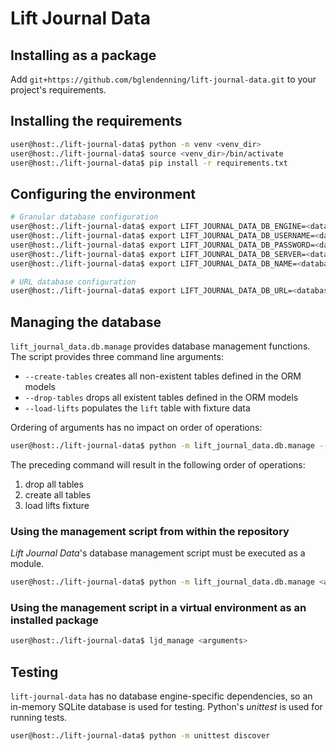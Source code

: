 # Lift Journal Data

## Installing as a package

Add `git+https://github.com/bglendenning/lift-journal-data.git` to your project's requirements.

## Installing the requirements

```bash
user@host:./lift-journal-data$ python -m venv <venv_dir>
user@host:./lift-journal-data$ source <venv_dir>/bin/activate
user@host:./lift-journal-data$ pip install -r requirements.txt
```

## Configuring the environment

```bash
# Granular database configuration
user@host:./lift-journal-data$ export LIFT_JOURNAL_DATA_DB_ENGINE=<database engine>
user@host:./lift-journal-data$ export LIFT_JOURNAL_DATA_DB_USERNAME=<database username>
user@host:./lift-journal-data$ export LIFT_JOURNAL_DATA_DB_PASSWORD=<database password>
user@host:./lift-journal-data$ export LIFT_JOUNRAL_DATA_DB_SERVER=<database server>
user@host:./lift-journal-data$ export LIFT_JOURNAL_DATA_DB_NAME=<database name>

# URL database configuration
user@host:./lift-journal-data$ export LIFT_JOURNAL_DATA_DB_URL=<database url>
```

## Managing the database

`lift_journal_data.db.manage` provides database management functions. The script provides three command line arguments:

* `--create-tables` creates all non-existent tables defined in the ORM models
* `--drop-tables` drops all existent tables defined in the ORM models
* `--load-lifts` populates the `lift` table with fixture data

Ordering of arguments has no impact on order of operations:

```bash
user@host:./lift-journal-data$ python -m lift_journal_data.db.manage --create-tables --drop-tables --load-lifts
```

The preceding command will result in the following order of operations:

1. drop all tables
2. create all tables
3. load lifts fixture

### Using the management script from within the repository

_Lift Journal Data_'s database management script must be executed as a module.

```bash
user@host:./lift-journal-data$ python -m lift_journal_data.db.manage <arguments>
```

### Using the management script in a virtual environment as an installed package

```bash
user@host:./lift-journal-data$ ljd_manage <arguments>
```

## Testing

`lift-journal-data` has no database engine-specific dependencies, so an in-memory SQLite database is used for testing. Python's _unittest_ is used for running tests.

```bash
user@host:./lift-journal-data$ python -m unittest discover
```
